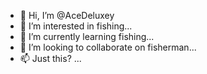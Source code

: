- 👋 Hi, I’m @AceDeluxey
- 👀 I’m interested in fishing...
- 🌱 I’m currently learning fishing...
- 💞️ I’m looking to collaborate on fisherman...
- 📫 Just this?  ...

<!---
AceDeluxey/AceDeluxey is a ✨ special ✨ repository because its `README.md` (this file) appears on your GitHub profile.
You can click the Preview link to take a look at your changes.
--->
